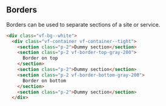 


## Borders

Borders can be used to separate sections of a site or service. 

```html
<div class="vf-bg--white">
  <div class="vf-container vf-container--tight">
    <section class="p-2">Dummy section</section>
    <section class="p-2 vf-border-top-gray-200">
      Border on top
    </section>
    <section class="p-2">Dummy section</section>
    <section class="p-2 vf-border-bottom-gray-200">
      Border on bottom
    </section>
    <section class="p-2">Dummy section</section>
  </div>


```
